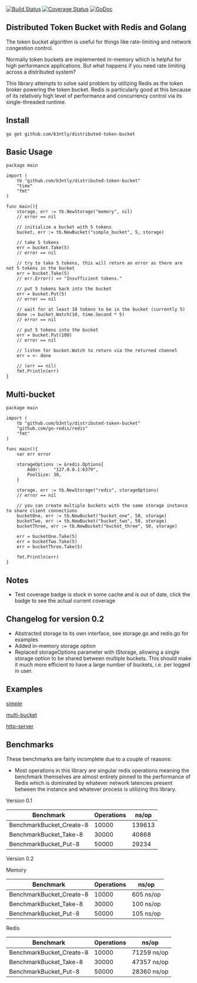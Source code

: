  [![Build Status](https://travis-ci.org/b3ntly/distributed-token-bucket.svg?branch=master)](https://travis-ci.org/b3ntly/distributed-token-bucket) 
[![Coverage Status](https://coveralls.io/repos/github/b3ntly/distributed-token-bucket/badge.svg?branch=master)](https://coveralls.io/github/b3ntly/distributed-token-bucket?branch=master?q=1) [![GoDoc](https://godoc.org/github.com/b3ntly/distributed-token-bucket?status.svg)](https://godoc.org/github.com/b3ntly/distributed-token-bucket)


## Distributed Token Bucket with Redis and Golang

The token bucket algorithm is useful for things like rate-limiting and network congestion
control. 

Normally token buckets are implemented in-memory which is helpful for high performance
applications. But what happens if you need rate limiting across a distributed system? 

This library attempts to solve said problem by utilizing Redis as the token broker powering the
token bucket. Redis is particularly good at this because of its relatively high level of
performance and concurrency control via its single-threaded runtime.

## Install

```golang
go get github.com/b3ntly/distributed-token-bucket
```

## Basic Usage

```golang
package main

import (
	tb "github.com/b3ntly/distributed-token-bucket"
	"time"
	"fmt"
)

func main(){
	storage, err := tb.NewStorage("memory", nil)
	// error == nil

	// initialize a bucket with 5 tokens
	bucket, err := tb.NewBucket("simple_bucket", 5, storage)

	// take 5 tokens
	err = bucket.Take(5)
	// error == nil

	// try to take 5 tokens, this will return an error as there are not 5 tokens in the bucket
	err = bucket.Take(5)
	// err.Error() => "Insufficient tokens."

	// put 5 tokens back into the bucket
	err = bucket.Put(5)
	// error == nil

	// wait for at least 10 tokens to be in the bucket (currently 5)
	done := bucket.Watch(10, time.Second * 5)
	// error == nil

	// put 5 tokens into the bucket
	err = bucket.Put(100)
	// error == nil

	// listen for bucket.Watch to return via the returned channel
	err = <- done

	// (err == nil)
	fmt.Println(err)
}
```

## Multi-bucket

```golang
package main

import (
	tb "github.com/b3ntly/distributed-token-bucket"
	"github.com/go-redis/redis"
	"fmt"
)

func main(){
	var err error

	storageOptions := &redis.Options{
		Addr:     "127.0.0.1:6379",
		PoolSize: 30,
	}

	storage, err := tb.NewStorage("redis", storageOptions)
	// error == nil

	// you can create multiple buckets with the same storage instance to share client connections
	bucketOne, err := tb.NewBucket("bucket_one", 50, storage)
	bucketTwo, err := tb.NewBucket("bucket_two", 50, storage)
	bucketThree, err := tb.NewBucket("bucket_three", 50, storage)

	err = bucketOne.Take(5)
	err = bucketTwo.Take(5)
	err = bucketThree.Take(5)

	fmt.Println(err)
}
```

## Notes

* Test coverage badge is stuck in some cache and is out of date, click the badge to see the actual current coverage


## Changelog for version 0.2

* Abstracted storage to its own interface, see storage.go and redis.go for examples
* Added in-memory storage option
* Replaced storageOptions parameter with IStorage, allowing a single storage option to be shared
  between multiple buckets. This should make it much more efficient to have a large number of buckets, i.e.
  per logged in user.

## Examples

[simple](./examples/simple.go)

[multi-bucket](./examples/mult-bucket.go)

[http-server](./examples/server.go)

## Benchmarks

These benchmarks are fairly incomplete due to a couple of reasons:

* Most operations in this library are singular redis operations meaning the benchmark themselves are almost 
entirely pinned to the performance of Redis which is dominated by whatever
network latencies present between the instance and whatever process is 
utilizing this library.


Version 0.1


| Benchmark                | Operations | ns/op  |
|--------------------------|------------|--------|
| BenchmarkBucket_Create-8 | 10000      | 139613 |
| BenchmarkBucket_Take-8   | 30000      | 40868  |
| BenchmarkBucket_Put-8    | 50000      | 29234  |

Version 0.2

Memory

| Benchmark                | Operations | ns/op  |
|--------------------------|------------|--------|
| BenchmarkBucket_Create-8 | 10000      | 605 ns/op |
| BenchmarkBucket_Take-8   | 30000      | 100 ns/op  |
| BenchmarkBucket_Put-8    | 50000      | 105 ns/op  |

Redis

| Benchmark                | Operations | ns/op  |
|--------------------------|------------|--------|
| BenchmarkBucket_Create-8 | 10000      | 71259 ns/op |
| BenchmarkBucket_Take-8   | 30000      | 47357 ns/op  |
| BenchmarkBucket_Put-8    | 50000      | 28360 ns/op  |



